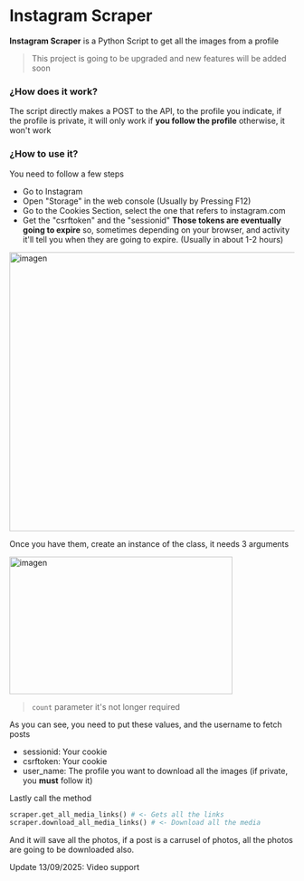 # Instagram Scraper
**Instagram Scraper** is a Python Script to get all the images from a profile
> This project is going to be upgraded and new features will be added soon

### ¿How does it work?
The script directly makes a POST to the API, to the profile you indicate, if the profile is private, it will only work if **you follow the profile** otherwise, it won't work

### ¿How to use it?
You need to follow a few steps
- Go to Instagram
- Open "Storage" in the web console (Usually by Pressing F12)
- Go to the Cookies Section, select the one that refers to instagram.com
- Get the "csrftoken" and the "sessionid"
**Those tokens are eventually going to expire** so, sometimes depending on your browser, and activity it'll tell you when they are going to expire. (Usually in about 1-2 hours)
<img width="1024" height="493" alt="imagen" src="https://github.com/user-attachments/assets/8c92c258-4310-4212-bd7b-af492079153a" />

Once you have them, create an instance of the class, it needs 3 arguments 

<img width="394" height="243" alt="imagen" src="https://github.com/user-attachments/assets/2dc93593-0453-490d-950f-89ec904f054e" />


> ```count``` parameter it's not longer required


As you can see, you need to put these values, and the username to fetch posts

- sessionid: Your cookie
- csrftoken: Your cookie
- user_name: The profile you want to download all the images (if private, you **must** follow it)


Lastly call the method

```python
scraper.get_all_media_links() # <- Gets all the links
scraper.download_all_media_links() # <- Download all the media
```

And it will save all the photos, if a post is a carrusel of photos, all the photos are going to be downloaded also.

Update 13/09/2025: Video support
